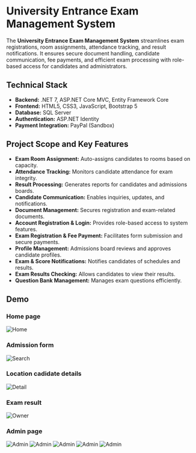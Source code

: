 <!DOCTYPE html>
<html lang="en">
<head>
  <meta charset="UTF-8">
  
</head>
<body>
  <h1>University Entrance Exam Management System</h1>
  <p>
    The <strong>University Entrance Exam Management System</strong> streamlines exam registrations, room assignments, attendance tracking, 
    and result notifications. It ensures secure document handling, candidate communication, fee payments, and efficient exam processing 
    with role-based access for candidates and administrators.
  </p>

  <h2>Technical Stack</h2>
  <ul>
    <li><strong>Backend:</strong> .NET 7, ASP.NET Core MVC, Entity Framework Core</li>
    <li><strong>Frontend:</strong> HTML5, CSS3, JavaScript, Bootstrap 5</li>
    <li><strong>Database:</strong> SQL Server</li>
    <li><strong>Authentication:</strong> ASP.NET Identity</li>
    <li><strong>Payment Integration:</strong> PayPal (Sandbox)</li>
  </ul>
  
  <h2>Project Scope and Key Features</h2>
  <ul>
    <li><strong>Exam Room Assignment:</strong> Auto-assigns candidates to rooms based on capacity.</li>
    <li><strong>Attendance Tracking:</strong> Monitors candidate attendance for exam integrity.</li>
    <li><strong>Result Processing:</strong> Generates reports for candidates and admissions boards.</li>
    <li><strong>Candidate Communication:</strong> Enables inquiries, updates, and notifications.</li>
    <li><strong>Document Management:</strong> Secures registration and exam-related documents.</li>
    <li><strong>Account Registration & Login:</strong> Provides role-based access to system features.</li>
    <li><strong>Exam Registration & Fee Payment:</strong> Facilitates form submission and secure payments.</li>
    <li><strong>Profile Management:</strong> Admissions board reviews and approves candidate profiles.</li>
    <li><strong>Exam & Score Notifications:</strong> Notifies candidates of schedules and results.</li>
    <li><strong>Exam Results Checking:</strong> Allows candidates to view their results.</li>
    <li><strong>Question Bank Management:</strong> Manages exam questions efficiently.</li>
  </ul>
   <section>
          <h1>Demo</h1>
           <h3> Home page</h3>
             <img src="https://firebasestorage.googleapis.com/v0/b/booking-room-app-f6938.appspot.com/o/admission%2FHomePage.png?alt=media&token=25a023db-d06d-47b5-9064-ae1e2ce7f7d3" alt="Home" >
           <h3> Admission form</h3>
           <img src="https://firebasestorage.googleapis.com/v0/b/booking-room-app-f6938.appspot.com/o/admission%2FAdmissionForm.png?alt=media&token=be98d25a-3803-43de-9ae7-704807b63022" alt="Search" >
           <h3> Location cadidate details</h3>
           <img src="https://firebasestorage.googleapis.com/v0/b/booking-room-app-f6938.appspot.com/o/admission%2FLocationCadicateDetail.png?alt=media&token=a2cefaa8-080e-4d87-9330-650e4c0cd9a0" alt="Detail" >
           <h3> Exam result</h3>
           <img src="https://firebasestorage.googleapis.com/v0/b/booking-room-app-f6938.appspot.com/o/admission%2FExamResult.png?alt=media&token=010f0c3e-bd3c-417c-99ea-ee48fe9620f9" alt="Owner" >
           <h3> Admin page</h3>
            <img src="https://firebasestorage.googleapis.com/v0/b/booking-room-app-f6938.appspot.com/o/admission%2FManageQuestion.png?alt=media&token=175dac21-2491-4392-aab8-9592ec0694c3" alt="Admin" >
           <img src="https://firebasestorage.googleapis.com/v0/b/booking-room-app-f6938.appspot.com/o/admission%2FManageSubject.png?alt=media&token=2a4c8d55-0f2d-4cef-830d-e38d1116e453" alt="Admin" >
           <img src="https://firebasestorage.googleapis.com/v0/b/booking-room-app-f6938.appspot.com/o/admission%2FManageSubjectCombination.png?alt=media&token=6c3a0dff-5698-4f60-a717-01b76599401d" alt="Admin" >
           <img src="https://firebasestorage.googleapis.com/v0/b/booking-room-app-f6938.appspot.com/o/admission%2FManageExam.png?alt=media&token=0845c4bc-d916-4a32-9f9d-d1c5aabc86d2" alt="Admin" >
           <img src="https://firebasestorage.googleapis.com/v0/b/booking-room-app-f6938.appspot.com/o/admission%2FManageExamLocation.png?alt=media&token=a287e7b4-086d-4600-815e-bfb205afefbf" alt="Admin" > 
         </section>
</body>
</html>
